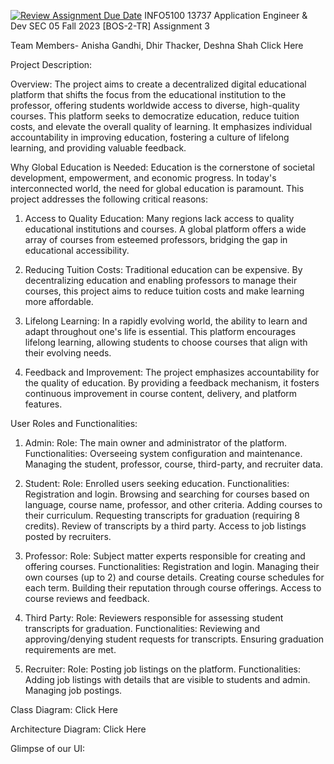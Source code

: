 [![Review Assignment Due Date](https://classroom.github.com/assets/deadline-readme-button-24ddc0f5d75046c5622901739e7c5dd533143b0c8e959d652212380cedb1ea36.svg)](https://classroom.github.com/a/eEf93O-z)
INFO5100 13737 Application Engineer & Dev SEC 05 Fall 2023 [BOS-2-TR]
Assignment 3

Team Members- Anisha Gandhi, Dhir Thacker, Deshna Shah
Click Here


Project Description:

Overview: 
The project aims to create a decentralized digital educational platform that shifts the focus from the educational institution to the professor, offering students worldwide access to diverse, high-quality courses. This platform seeks to democratize education, reduce tuition costs, and elevate the overall quality of learning. It emphasizes individual accountability in improving education, fostering a culture of lifelong learning, and providing valuable feedback.


Why Global Education is Needed:
Education is the cornerstone of societal development, empowerment, and economic progress. In today's interconnected world, the need for global education is paramount. This project addresses the following critical reasons:

1. Access to Quality Education: Many regions lack access to quality educational institutions and courses. A global platform offers a wide array of courses from esteemed professors, bridging the gap in educational accessibility.

2. Reducing Tuition Costs: Traditional education can be expensive. By decentralizing education and enabling professors to manage their courses, this project aims to reduce tuition costs and make learning more affordable.

3. Lifelong Learning: In a rapidly evolving world, the ability to learn and adapt throughout one's life is essential. This platform encourages lifelong learning, allowing students to choose courses that align with their evolving needs.

4. Feedback and Improvement: The project emphasizes accountability for the quality of education. By providing a feedback mechanism, it fosters continuous improvement in course content, delivery, and platform features.

User Roles and Functionalities:
1. Admin:
Role: The main owner and administrator of the platform.
Functionalities:
Overseeing system configuration and maintenance.
Managing the student, professor, course, third-party, and recruiter data.


2. Student:
Role: Enrolled users seeking education.
Functionalities:
Registration and login.
Browsing and searching for courses based on language, course name, professor, and other criteria.
Adding courses to their curriculum.
Requesting transcripts for graduation (requiring 8 credits).
Review of transcripts by a third party.
Access to job listings posted by recruiters.


3. Professor:
Role: Subject matter experts responsible for creating and offering courses.
Functionalities:
Registration and login.
Managing their own courses (up to 2) and course details.
Creating course schedules for each term.
Building their reputation through course offerings.
Access to course reviews and feedback.


4. Third Party:
Role: Reviewers responsible for assessing student transcripts for graduation.
Functionalities:
Reviewing and approving/denying student requests for transcripts.
Ensuring graduation requirements are met.


5. Recruiter:
Role: Posting job listings on the platform.
Functionalities:
Adding job listings with details that are visible to students and admin.
Managing job postings.



Class Diagram: Click Here



Architecture Diagram: Click Here



Glimpse of our UI:



















